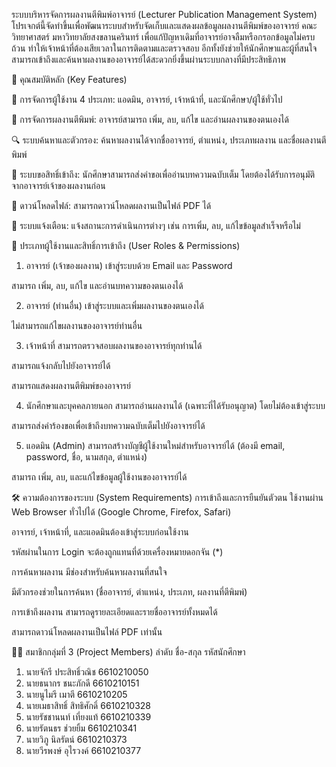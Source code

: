 ระบบบริหารจัดการผลงานตีพิมพ์อาจารย์ (Lecturer Publication Management System)
โปรเจกต์นี้จัดทำขึ้นเพื่อพัฒนาระบบสำหรับจัดเก็บและแสดงผลข้อมูลผลงานตีพิมพ์ของอาจารย์ คณะวิทยาศาสตร์ มหาวิทยาลัยสงขลานครินทร์ เพื่อแก้ปัญหาเดิมที่อาจารย์อาจลืมหรือกรอกข้อมูลไม่ครบถ้วน ทำให้เจ้าหน้าที่ต้องเสียเวลาในการติดตามและตรวจสอบ อีกทั้งยังช่วยให้นักศึกษาและผู้ที่สนใจสามารถเข้าถึงและค้นหาผลงานของอาจารย์ได้สะดวกยิ่งขึ้นผ่านระบบกลางที่มีประสิทธิภาพ 

🚀 คุณสมบัติหลัก (Key Features)

👥 การจัดการผู้ใช้งาน 4 ประเภท: แอดมิน, อาจารย์, เจ้าหน้าที่, และนักศึกษา/ผู้ใช้ทั่วไป 


📝 การจัดการผลงานตีพิมพ์: อาจารย์สามารถ เพิ่ม, ลบ, แก้ไข และอ่านผลงานของตนเองได้ 


🔍 ระบบค้นหาและตัวกรอง: ค้นหาผลงานได้จากชื่ออาจารย์, ตำแหน่ง, ประเภทผลงาน และชื่อผลงานตีพิมพ์ 


🔐 ระบบขอสิทธิ์เข้าถึง: นักศึกษาสามารถส่งคำขอเพื่ออ่านบทความฉบับเต็ม โดยต้องได้รับการอนุมัติจากอาจารย์เจ้าของผลงานก่อน 


📄 ดาวน์โหลดไฟล์: สามารถดาวน์โหลดผลงานเป็นไฟล์ PDF ได้ 


🔔 ระบบแจ้งเตือน: แจ้งสถานะการดำเนินการต่างๆ เช่น การเพิ่ม, ลบ, แก้ไขข้อมูลสำเร็จหรือไม่ 

👤 ประเภทผู้ใช้งานและสิทธิ์การเข้าถึง (User Roles & Permissions)
1. อาจารย์ (เจ้าของผลงาน)
เข้าสู่ระบบด้วย Email และ Password 

สามารถ เพิ่ม, ลบ, แก้ไข และอ่านบทความของตนเองได้ 

2. อาจารย์ (ท่านอื่น)
เข้าสู่ระบบและเพิ่มผลงานของตนเองได้ 

ไม่สามารถแก้ไขผลงานของอาจารย์ท่านอื่น 

3. เจ้าหน้าที่
สามารถตรวจสอบผลงานของอาจารย์ทุกท่านได้ 

สามารถแจ้งกลับไปยังอาจารย์ได้ 

สามารถแสดงผลงานตีพิมพ์ของอาจารย์ 

4. นักศึกษาและบุคคลภายนอก
สามารถอ่านผลงานได้ (เฉพาะที่ได้รับอนุญาต) โดยไม่ต้องเข้าสู่ระบบ 


สามารถส่งคำร้องขอเพื่อเข้าถึงบทความฉบับเต็มไปยังอาจารย์ได้ 

5. แอดมิน (Admin)
สามารถสร้างบัญชีผู้ใช้งานใหม่สำหรับอาจารย์ได้ (ต้องมี email, password, ชื่อ, นามสกุล, ตำแหน่ง) 

สามารถ เพิ่ม, ลบ, และแก้ไขข้อมูลผู้ใช้งานของอาจารย์ได้ 

🛠️ ความต้องการของระบบ (System Requirements)
การเข้าถึงและการยืนยันตัวตน
ใช้งานผ่าน Web Browser ทั่วไปได้ (Google Chrome, Firefox, Safari) 

อาจารย์, เจ้าหน้าที่, และแอดมินต้องเข้าสู่ระบบก่อนใช้งาน 

รหัสผ่านในการ Login จะต้องถูกแทนที่ด้วยเครื่องหมายดอกจัน (*) 

การค้นหาผลงาน
มีช่องสำหรับค้นหาผลงานที่สนใจ 

มีตัวกรองช่วยในการค้นหา (ชื่ออาจารย์, ตำแหน่ง, ประเภท, ผลงานที่ตีพิมพ์) 

การเข้าถึงผลงาน
สามารถดูรายละเอียดและรายชื่ออาจารย์ทั้งหมดได้ 

สามารถดาวน์โหลดผลงานเป็นไฟล์ PDF เท่านั้น 

👨‍💻 สมาชิกกลุ่มที่ 3 (Project Members)
ลำดับ	ชื่อ-สกุล	รหัสนักศึกษา
1.	นายจักรี ประสิทธิ์วณิช	6610210050
2.	นายธนากร ชนะภักดี	6610210151
3.	นายนูไมรี เมาตี	6610210205
4.	นายเมธาสิทธิ์ สิทธิศักดิ์	6610210328
5.	นายรัชชานนท์ เที่ยงแท้	6610210339
6.	นายรัตนธร ช่วยยิ้ม	6610210341
7.	นายวิภู นิลรัตน์	6610210373
8.	นายวีรพงษ์ อุไรวงค์	6610210377